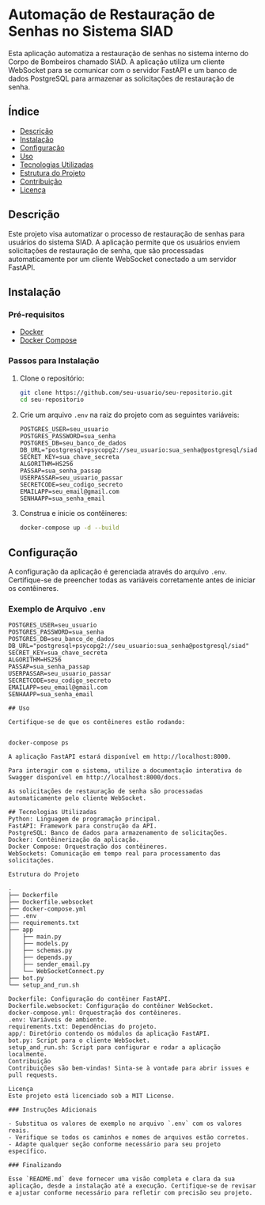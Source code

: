 
# Automação de Restauração de Senhas no Sistema SIAD

Esta aplicação automatiza a restauração de senhas no sistema interno do Corpo de Bombeiros chamado SIAD. A aplicação utiliza um cliente WebSocket para se comunicar com o servidor FastAPI e um banco de dados PostgreSQL para armazenar as solicitações de restauração de senha.

## Índice

- [Descrição](#descrição)
- [Instalação](#instalação)
- [Configuração](#configuração)
- [Uso](#uso)
- [Tecnologias Utilizadas](#tecnologias-utilizadas)
- [Estrutura do Projeto](#estrutura-do-projeto)
- [Contribuição](#contribuição)
- [Licença](#licença)

## Descrição

Este projeto visa automatizar o processo de restauração de senhas para usuários do sistema SIAD. A aplicação permite que os usuários enviem solicitações de restauração de senha, que são processadas automaticamente por um cliente WebSocket conectado a um servidor FastAPI.

## Instalação

### Pré-requisitos

- [Docker](https://www.docker.com/)
- [Docker Compose](https://docs.docker.com/compose/)

### Passos para Instalação

1. Clone o repositório:

    ```sh
    git clone https://github.com/seu-usuario/seu-repositorio.git
    cd seu-repositorio
    ```

2. Crie um arquivo `.env` na raiz do projeto com as seguintes variáveis:

    ```env
    POSTGRES_USER=seu_usuario
    POSTGRES_PASSWORD=sua_senha
    POSTGRES_DB=seu_banco_de_dados
    DB_URL="postgresql+psycopg2://seu_usuario:sua_senha@postgresql/siad"
    SECRET_KEY=sua_chave_secreta
    ALGORITHM=HS256
    PASSAP=sua_senha_passap
    USERPASSAR=seu_usuario_passar
    SECRETCODE=seu_codigo_secreto
    EMAILAPP=seu_email@gmail.com
    SENHAAPP=sua_senha_email
    ```

3. Construa e inicie os contêineres:

    ```sh
    docker-compose up -d --build
    ```

## Configuração

A configuração da aplicação é gerenciada através do arquivo `.env`. Certifique-se de preencher todas as variáveis corretamente antes de iniciar os contêineres.

### Exemplo de Arquivo `.env`

```env
POSTGRES_USER=seu_usuario
POSTGRES_PASSWORD=sua_senha
POSTGRES_DB=seu_banco_de_dados
DB_URL="postgresql+psycopg2://seu_usuario:sua_senha@postgresql/siad"
SECRET_KEY=sua_chave_secreta
ALGORITHM=HS256
PASSAP=sua_senha_passap
USERPASSAR=seu_usuario_passar
SECRETCODE=seu_codigo_secreto
EMAILAPP=seu_email@gmail.com
SENHAAPP=sua_senha_email

## Uso

Certifique-se de que os contêineres estão rodando:


docker-compose ps

A aplicação FastAPI estará disponível em http://localhost:8000.

Para interagir com o sistema, utilize a documentação interativa do Swagger disponível em http://localhost:8000/docs.

As solicitações de restauração de senha são processadas automaticamente pelo cliente WebSocket.

## Tecnologias Utilizadas
Python: Linguagem de programação principal.
FastAPI: Framework para construção da API.
PostgreSQL: Banco de dados para armazenamento de solicitações.
Docker: Contêinerização da aplicação.
Docker Compose: Orquestração dos contêineres.
WebSockets: Comunicação em tempo real para processamento das solicitações.

Estrutura do Projeto

.
├── Dockerfile
├── Dockerfile.websocket
├── docker-compose.yml
├── .env
├── requirements.txt
├── app
│   ├── main.py
│   ├── models.py
│   ├── schemas.py
│   ├── depends.py
│   ├── sender_email.py
│   └── WebSocketConnect.py
├── bot.py
└── setup_and_run.sh

Dockerfile: Configuração do contêiner FastAPI.
Dockerfile.websocket: Configuração do contêiner WebSocket.
docker-compose.yml: Orquestração dos contêineres.
.env: Variáveis de ambiente.
requirements.txt: Dependências do projeto.
app/: Diretório contendo os módulos da aplicação FastAPI.
bot.py: Script para o cliente WebSocket.
setup_and_run.sh: Script para configurar e rodar a aplicação localmente.
Contribuição
Contribuições são bem-vindas! Sinta-se à vontade para abrir issues e pull requests.

Licença
Este projeto está licenciado sob a MIT License.

### Instruções Adicionais

- Substitua os valores de exemplo no arquivo `.env` com os valores reais.
- Verifique se todos os caminhos e nomes de arquivos estão corretos.
- Adapte qualquer seção conforme necessário para seu projeto específico.

### Finalizando

Esse `README.md` deve fornecer uma visão completa e clara da sua aplicação, desde a instalação até a execução. Certifique-se de revisar e ajustar conforme necessário para refletir com precisão seu projeto.





